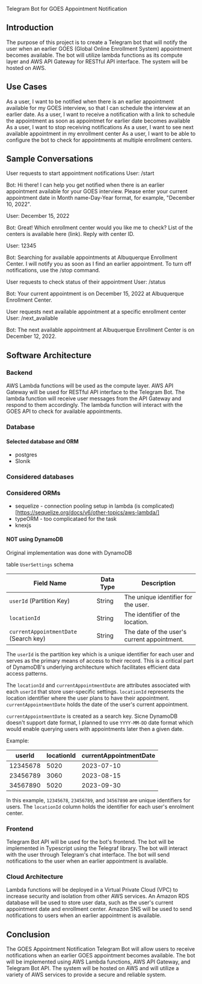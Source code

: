 Telegram Bot for GOES Appointment Notification

## Introduction

The purpose of this project is to create a Telegram bot that will notify the user when an earlier GOES (Global Online Enrollment System) appointment becomes available. The bot will utilize lambda functions as its compute layer and AWS API Gateway for RESTful API interface. The system will be hosted on AWS.

## Use Cases

As a user, I want to be notified when there is an earlier appointment available for my GOES interview, so that I can schedule the interview at an earlier date.
As a user, I want to receive a notification with a link to schedule the appointment as soon as appointmet for earlier date becomes available
As a user, I want to stop receiving notifications
As a user, I want to see next available appointment in my enrollment center
As a user, I want to be able to configure the bot to check for appointments at multiple enrollment centers.

## Sample Conversations

User requests to start appointment notifications
User: /start

Bot: Hi there! I can help you get notified when there is an earlier appointment available for your GOES interview. Please enter your current appointment date in Month name-Day-Year format, for example, "December 10, 2022".

User: December 15, 2022

Bot: Great! Which enrollment center would you like me to check? List of the centers is available here (link). Reply with center ID.

User: 12345

Bot: Searching for available appointments at Albuquerque Enrollment Center. I will notify you as soon as I find an earlier appointment. To turn off notifications, use the /stop command.

User requests to check status of their appointment
User: /status

Bot: Your current appointment is on December 15, 2022 at Albuquerque Enrollment Center.

User requests next available appointment at a specific enrollment center
User: /next_available

Bot: The next available appointment at Albuquerque Enrollment Center is on December 12, 2022.

## Software Architecture

### Backend
AWS Lambda functions will be used as the compute layer.
AWS API Gateway will be used for RESTful API interface to the Telegram Bot.
The lambda function will receive user messages from the API Gateway and respond to them accordingly.
The lambda function will interact with the GOES API to check for available appointments.

### Database

#### Selected database and ORM
 * postgres
 * Slonik

### Considered databases

### Considered ORMs
* sequelize - connection pooling setup in lambda (is complicated)[https://sequelize.org/docs/v6/other-topics/aws-lambda/]
* typeORM - too complicataed for the task
* knexjs

#### NOT using DynamoDB
Original implementation was done with DynamoDB 

table `UserSettings` schema

| Field Name                            | Data Type | Description                               |
| ------------------------------------- | --------- | ----------------------------------------- |
| `userId` (Partition Key)              | String    | The unique identifier for the user.       |
| `locationId`                          | String    | The identifier of the location.           |
| `currentAppointmentDate` (Search key) | String    | The date of the user's current appointment. |

The `userId` is the partition key which is a unique identifier for each user and serves as the primary means of access to their record. This is a critical part of DynamoDB's underlying architecture which facilitates efficient data access patterns. 

The `locationId` and `currentAppointmentDate` are attributes associated with each `userId` that store user-specific settings. `locationId` represents the location identifier where the user plans to have their appointment. `currentAppointmentDate` holds the date of the user's current appointment.

`currentAppointmentDate` is created as a search key. Sicne DynamoDB doesn't support date format, I planned to use
`YYYY-MM-DD` date format which would enable querying users with appointments later then a given date.

Example:

| userId    | locationId | currentAppointmentDate |
|-----------|------------|------------------------|
| 12345678  | 5020       | 2023-07-10             |
| 23456789  | 3060       | 2023-08-15             |
| 34567890  | 5020       | 2023-09-30             |

In this example, `12345678`, `23456789`, and `34567890` are unique identifiers for users. The `locationId` column holds the identifier for each user's enrolment center.

### Frontend
Telegram Bot API will be used for the bot's frontend.
The bot will be implemented in Typescript using the Telegraf library.
The bot will interact with the user through Telegram's chat interface.
The bot will send notifications to the user when an earlier appointment is available.
###  Cloud Architecture
Lambda functions will be deployed in a Virtual Private Cloud (VPC) to increase security and isolation from other AWS services.
An Amazon RDS database will be used to store user data, such as the user's current appointment date and enrollment center.
Amazon SNS will be used to send notifications to users when an earlier appointment is available.


## Conclusion

The GOES Appointment Notification Telegram Bot will allow users to receive notifications when an earlier GOES appointment becomes available. The bot will be implemented using AWS Lambda functions, AWS API Gateway, and Telegram Bot API. The system will be hosted on AWS and will utilize a variety of AWS services to provide a secure and reliable system.